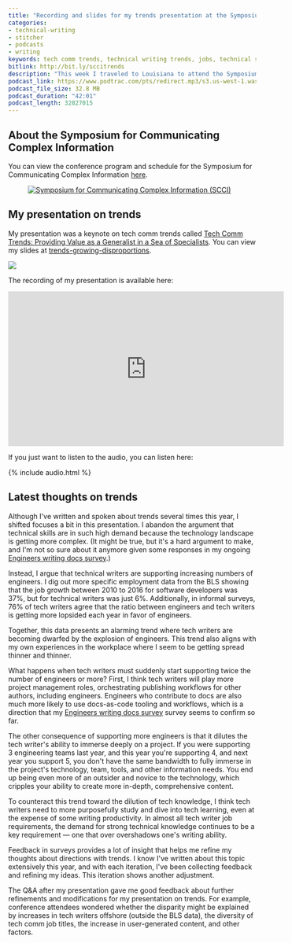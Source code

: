 ```yaml
---
title: "Recording and slides for my trends presentation at the Symposium for Communicating Complex Information (SCCI)"
categories:
- technical-writing
- stitcher
- podcasts
- writing
keywords: tech comm trends, technical writing trends, jobs, technical skills, writing skills
bitlink: http://bit.ly/sccitrends
description: "This week I traveled to Louisiana to attend the Symposium for Communicating Complex Information and presented on tech comm trends. You can listen to the recording, view my slides, and read my latest thoughts on trends here."
podcast_link: https://www.podtrac.com/pts/redirect.mp3/s3.us-west-1.wasabisys.com/idbwmedia.com/podcasts/trends-scci-keynote.mp3
podcast_file_size: 32.8 MB
podcast_duration: "42:01"
podcast_length: 32827015
---
```


## About the Symposium for Communicating Complex Information

You can view the conference program and schedule for the Symposium for Communicating Complex Information <a href="https://scci2019.weebly.com/program-and-schedule.html">here</a>.

<figure><a href="https://scci2019.weebly.com/"><img src="https://s3.us-west-1.wasabisys.com/idbwmedia.com/images/sccihomepage.png" alt="Symposium for Communicating Complex Information (SCCI)" /></a><figcaption></figcaption></figure>

## My presentation on trends

My presentation was a keynote on tech comm trends called <a href="https://scci2019.weebly.com/keynote.html">Tech Comm Trends: Providing Value as a Generalist in a Sea of Specialists</a>. You can view my slides at [trends-growing-disproportions](https://idratherbewriting.com/trends-growing-disproportions/#/).

<a href="https://idratherbewriting.com/trends-growing-disproportions/#/"><img src="https://s3.us-west-1.wasabisys.com/idbwmedia.com/images/sccitrendspresothumb.png" style="max-width: 350px;" /></a>

The recording of my presentation is available here:

<iframe width="560" height="315" src="https://www.youtube.com/embed/TSjz0QbYiNs" frameborder="0" allow="accelerometer; autoplay; encrypted-media; gyroscope; picture-in-picture" allowfullscreen></iframe>

If you just want to listen to the audio, you can listen here:

{% include audio.html %}

## Latest thoughts on trends

Although I've written and spoken about trends several times this year, I shifted focuses a bit in this presentation. I abandon the argument that technical skills are in such high demand because the technology landscape is getting more complex. (It might be true, but it's a hard argument to make, and I'm not so sure about it anymore given some responses in my ongoing [Engineers writing docs survey](https://www.questionpro.com/t/PE5tIZduq7).)

Instead, I argue that technical writers are supporting increasing numbers of engineers. I dig out more specific employment data from the BLS showing that the job growth between 2010 to 2016 for software developers was 37%, but for technical writers was just 6%. Additionally, in informal surveys, 76% of tech writers agree that the ratio between engineers and tech writers is getting more lopsided each year in favor of engineers.

Together, this data presents an alarming trend where tech writers are becoming dwarfed by the explosion of engineers. This trend also aligns with my own experiences in the workplace where I seem to be getting spread thinner and thinner.

What happens when tech writers must suddenly start supporting twice the number of engineers or more? First, I think tech writers will play more project management roles, orchestrating publishing workflows for other authors, including engineers. Engineers who contribute to docs are also much more likely to use docs-as-code tooling and workflows, which is a direction that my [Engineers writing docs survey](https://www.questionpro.com/t/PE5tIZduq7) survey seems to confirm so far.

The other consequence of supporting more engineers is that it dilutes the tech writer's ability to immerse deeply on a project. If you were supporting 3 engineering teams last year, and this year you're supporting 4, and next year you support 5, you don't have the same bandwidth to fully immerse in the project's technology, team, tools, and other information needs. You end up being even more of an outsider and novice to the technology, which cripples your ability to create more in-depth, comprehensive content.

To counteract this trend toward the dilution of tech knowledge, I think tech writers need to more purposefully study and dive into tech learning, even at the expense of some writing productivity. In almost all tech writer job requirements, the demand for strong technical knowledge continues to be a key requirement &mdash; one that over overshadows one's writing ability.

Feedback in surveys provides a lot of insight that helps me refine my thoughts about directions with trends. I know I've written about this topic extensively this year, and with each iteration, I've been collecting feedback and refining my ideas. This iteration shows another adjustment.

The Q&A after my presentation gave me good feedback about further refinements and modifications for my presentation on trends. For example, conference attendees wondered whether the disparity might be explained by increases in tech writers offshore (outside the BLS data), the diversity of tech comm job titles, the increase in user-generated content, and other factors.
